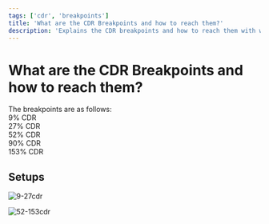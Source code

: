 ```yaml
---
tags: ['cdr', 'breakpoints']
title: 'What are the CDR Breakpoints and how to reach them?'
description: 'Explains the CDR breakpoints and how to reach them with ward loop'
---
```


# What are the CDR Breakpoints and how to reach them?

The breakpoints are as follows:\
9% CDR\
27% CDR\
52% CDR\
90% CDR\
153% CDR

## Setups

![9-27cdr](/img/cdr1.png)

![52-153cdr](/img/cdr2.png)
